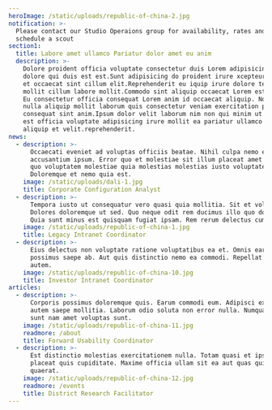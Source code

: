 ```yaml
---
heroImage: /static/uploads/republic-of-china-2.jpg
notification: >-
  Please contact our Studio Operaions group for availability, rates and to
  schedule a scout
section1:
  title: Labore amet ullamco Pariatur dolor amet eu anim
  description: >-
    Dolore proident officia voluptate consectetur duis Lorem adipisicing minim
    dolore qui duis est est.Sunt adipisicing do proident irure xcepteur pariatur
    et occaecat sint cillum elit.Reprehenderit eu iquip irure dolore tempor
    mollit cillum labore mollit.Commodo sint aliquip occaecat Lorem est culpa.
    Eu consectetur officia consequat Lorem anim id occaecat aliquip. Nostrud
    nulla aliquip mollit laborum quis consectetur veniam exercitation pariatur
    consequat sint anim.Ipsum dolor velit laborum nim non qui minim ut aute.Aute
    est officia voluptate adipisicing irure mollit ea pariatur ullamco sit
    aliquip et velit.reprehenderit.
news:
  - description: >-
      Occaecati eveniet ad voluptas officiis beatae. Nihil culpa nemo et itaque
      accusantium ipsum. Error quo et molestiae sit illum placeat amet nemo. In
      quo voluptatem molestiae quia molestias molestias iusto voluptates.
      Doloremque et nemo quia est.
    image: /static/uploads/dali-1.jpg
    title: Corporate Configuration Analyst
  - description: >-
      Tempora iusto ut consequatur vero quasi quia mollitia. Sit et voluptas.
      Dolores doloremque ut sed. Quo neque odit rem ducimus illo quo dolore.
      Quia sunt minus est quisquam fugiat ipsam. Rem rerum delectus cum qui.
    image: /static/uploads/republic-of-china-1.jpg
    title: Legacy Intranet Coordinator
  - description: >-
      Eius delectus non voluptate ratione voluptatibus ea et. Omnis earum ea rem
      possimus saepe ab. Aut quis distinctio nemo ea commodi. Repellat sed quis
      autem.
    image: /static/uploads/republic-of-china-10.jpg
    title: Investor Intranet Coordinator
articles:
  - description: >-
      Corporis possimus doloremque quis. Earum commodi eum. Adipisci expedita et
      autem saepe mollitia. Laborum odio soluta non error nulla. Numquam nemo
      sunt nam amet voluptas sunt.
    image: /static/uploads/republic-of-china-11.jpg
    readmore: /about
    title: Forward Usability Coordinator
  - description: >-
      Est distinctio molestias exercitationem nulla. Totam quasi et ipsam. Aut
      placeat quis cupiditate. Maxime officia ullam sit ea aut quas quidem
      quaerat.
    image: /static/uploads/republic-of-china-12.jpg
    readmore: /events
    title: District Research Facilitator
---
```

